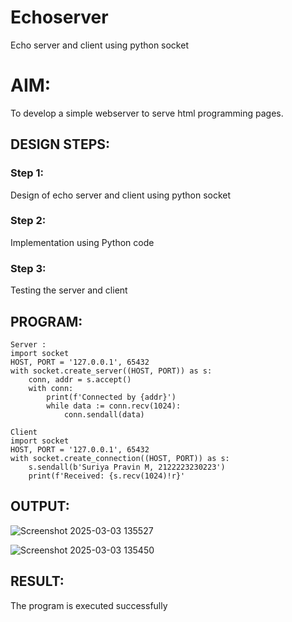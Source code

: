 # Echoserver
Echo server and client using python socket

# AIM:

To develop a simple webserver to serve html programming pages.

## DESIGN STEPS:

### Step 1:

Design of echo server and client using python socket

### Step 2:

Implementation using Python code

### Step 3:

Testing the server and client 

## PROGRAM:
```
Server :
import socket
HOST, PORT = '127.0.0.1', 65432
with socket.create_server((HOST, PORT)) as s:
    conn, addr = s.accept()
    with conn:
        print(f'Connected by {addr}')
        while data := conn.recv(1024):
            conn.sendall(data)

Client
import socket
HOST, PORT = '127.0.0.1', 65432
with socket.create_connection((HOST, PORT)) as s:
    s.sendall(b'Suriya Pravin M, 2122223230223')
    print(f'Received: {s.recv(1024)!r}'
```

## OUTPUT:

![Screenshot 2025-03-03 135527](https://github.com/user-attachments/assets/c3972cd3-f813-4e4d-b4b8-1ddaaa76f52c)

![Screenshot 2025-03-03 135450](https://github.com/user-attachments/assets/04f7c2b4-bc4c-4534-99da-bf5cb7a543e2)

## RESULT:
The program is executed successfully
